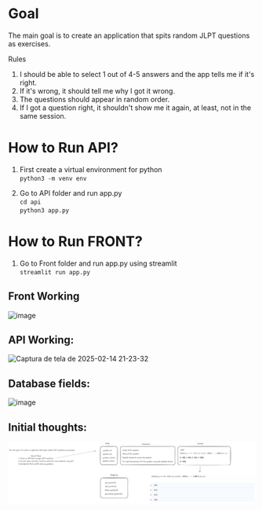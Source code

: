 # Goal

The main goal is to create an application that spits random JLPT questions as exercises.


Rules
1. I should be able to select 1 out of 4-5 answers and the app tells me if it's right.
2. If it's wrong, it should tell me why I got it wrong.
3. The questions should appear in random order.
4. If I got a question right, it shouldn't show me it again, at least, not in the same session.

# How to Run API?
1. First create a virtual environment for python  
`python3 -m venv env`  

2. Go to API folder and run app.py  
`cd api`  
`python3 app.py`  

# How to Run FRONT?  
1. Go to Front folder and run app.py using streamlit  
`streamlit run app.py`  

## Front Working
![image](https://github.com/user-attachments/assets/1ec2c8e8-34cf-42d7-b12e-317f88ad672e)


## API Working:
![Captura de tela de 2025-02-14 21-23-32](https://github.com/user-attachments/assets/9a8347bf-60f6-42ce-890a-6608ea65cebf)


## Database fields:
![image](https://github.com/user-attachments/assets/2b8d8718-be79-4ef7-857c-b93f8ca0c548)

## Initial thoughts:

![img](rsc/explanations/initial_thoughts.png)
